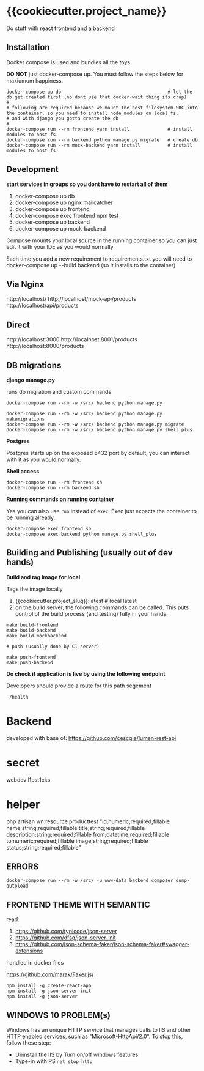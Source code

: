 {{cookiecutter.project_name}}
=============================

Do stuff with react frontend and a backend


## Installation

Docker compose is used and bundles all the toys

**DO NOT** just docker-compose up.
You must follow the steps below for maxiumum happiness.

```
docker-compose up db                                       # let the db get created first (no dont use that docker-wait thing its crap)
#
# following are required because we mount the host filesystem SRC into the container, so you need to install node_modules on local fs.
# and with django you gotta create the db
#
docker-compose run --rm frontend yarn install              # install modules to host fs 
docker-compose run --rm backend python manage.py migrate   # create db
docker-compose run --rm mock-backend yarn install          # install modules to host fs 
```

Development
-----------

**start services in groups so you dont have to restart all of them**

1. docker-compose up db
2. docker-compose up nginx mailcatcher
3. docker-compose up frontend
4. docker-compose exec frontend npm test
5. docker-compose up backend
6. docker-compose up mock-backend

Compose mounts your local source in the running container so you can just edit it with your IDE as you would normally

Each time you add a new requirement to requirements.txt you will need to docker-compose up --build backend (so it installs to the container)

Via Nginx
---------

http://localhost/
http://localhost/mock-api/products
http://localhost/api/products

Direct
------

http://localhost:3000
http://localhost:8001/products
http://localhost:8000/products


DB migrations
-------------

**django manage.py**

runs db migration and custom commands

```
docker-compose run --rm -w /src/ backend python manage.py

docker-compose run --rm -w /src/ backend python manage.py makemigrations
docker-compose run --rm -w /src/ backend python manage.py migrate
docker-compose run --rm -w /src/ backend python manage.py shell_plus
```

**Postgres**

Postgres starts up on the exposed 5432 port by default, you can interact with it as you would normally.


**Shell access**

```
docker-compose run --rm frontend sh
docker-compose run --rm backend sh
```

**Running commands on running container**

Yes you can also use `run` instead of `exec`. Exec just expects the container to be running already.

```
docker-compose exec frontend sh
docker-compose exec backend python manage.py shell_plus
```

Building and Publishing (usually out of dev hands)
--------------------------------------------------


**Build and tag image for local**

Tags the image locally

1. {{cookiecutter.project_slug}}:latest  # local latest
2. on the build server, the following commands can be called. This puts control of the build process (and testing) fully in your hands.

```
make build-frontend
make build-backend
make build-mockbackend

# push (usually done by CI server)

make push-frontend
make push-backend
```


**Do check if application is live by using the following endpoint**

Developers should provide a route for this path segement

```
 /health
```

# Backend

developed with base of: https://github.com/cescgie/lumen-rest-api


# secret

webdev
l1pst1cks



# helper 

php artisan wn:resource producttest "id;numeric;required;fillable name;string;required;fillable title;string;required;fillable description;string;required;fillable from;datetime;required;fillable to;numeric;required;fillable image;string;required;fillable status;string;required;fillable"

## ERRORS

```
docker-compose run --rm -w /src/ -u www-data backend composer dump-autoload
```

## FRONTEND THEME WITH SEMANTIC

read:

1. https://github.com/typicode/json-server
2. https://github.com/dfsq/json-server-init
3. https://github.com/json-schema-faker/json-schema-faker#swagger-extensions

handled in docker files

https://github.com/marak/Faker.js/

```
npm install -g create-react-app
npm install -g json-server-init
npm install -g json-server
```


## WINDOWS 10 PROBLEM(s)
Windows has an unique HTTP service that manages calls to IIS and other HTTP enabled services, such as "Microsoft-HttpApi/2.0".
To stop this, follow these step:
* Uninstall the IIS by Turn on/off windows features
* Type-in with PS `net stop http`



